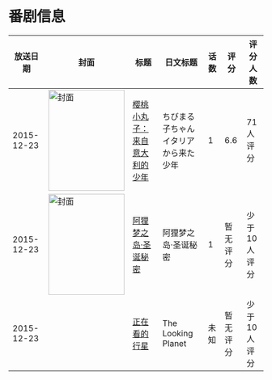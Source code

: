 # 番剧信息

|放送日期|封面|标题|日文标题|话数|评分|评分人数|
|---|---|---|---|---|---|---|
|2015-12-23|<img src="//lain.bgm.tv/pic/cover/c/9c/5f/139663_13JzM.jpg" alt="封面" style="width:150px;height:200px;object-fit:cover;">|[樱桃小丸子：来自意大利的少年](https://bangumi.tv/subject/139663)|ちびまる子ちゃん イタリアから来た少年|1|6.6|71人评分|
|2015-12-23|<img src="//lain.bgm.tv/pic/cover/c/bc/ef/165073_zxxj0.jpg" alt="封面" style="width:150px;height:200px;object-fit:cover;">|[阿狸梦之岛·圣诞秘密](https://bangumi.tv/subject/165073)|阿狸梦之岛·圣诞秘密|1|暂无评分|少于10人评分|
|2015-12-23||[正在看的行星](https://bangumi.tv/subject/369677)|The Looking Planet|未知|暂无评分|少于10人评分|
